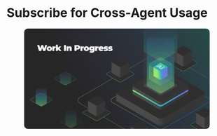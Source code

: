 # Subscribe for Cross-Agent Usage

<figure><img src="../../.gitbook/assets/WIP.png" alt=""><figcaption></figcaption></figure>
